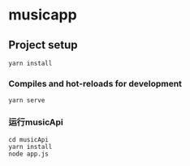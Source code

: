 # musicapp

## Project setup
```
yarn install
```

### Compiles and hot-reloads for development
```
yarn serve
```

### 运行musicApi
```
cd musicApi
yarn install
node app.js
```